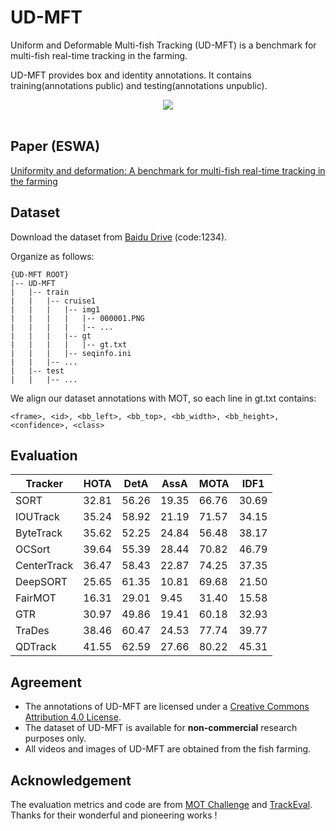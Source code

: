 # UD-MFT

Uniform and Deformable Multi-fish Tracking (UD-MFT) is a benchmark for multi-fish real-time tracking in the farming.

UD-MFT provides box and identity annotations. It contains training(annotations public) and testing(annotations unpublic). 

<div align="center"><img src="assets/demo.jpg" ></div>
</br>

## Paper (ESWA)
[Uniformity and deformation: A benchmark for multi-fish real-time tracking in the farming](https://www.sciencedirect.com/science/article/pii/S095741742402520X)

## Dataset
Download the dataset from [Baidu Drive](https://pan.baidu.com/s/1ZReJYWJNdJjGcyBiPUb16g?pwd=1234) (code:1234).

Organize as follows:
~~~
{UD-MFT ROOT}
|-- UD-MFT
|   |-- train
|   |   |-- cruise1
|   |   |   |-- img1
|   |   |   |   |-- 000001.PNG
|   |   |   |   |-- ...
|   |   |   |-- gt
|   |   |   |   |-- gt.txt            
|   |   |   |-- seqinfo.ini
|   |   |-- ...
|   |-- test
|   |   |-- ...
~~~
We align our dataset annotations with MOT, so each line in  gt.txt contains:
~~~
<frame>, <id>, <bb_left>, <bb_top>, <bb_width>, <bb_height>, <confidence>, <class>
~~~



## Evaluation

| Tracker     |   HOTA  |   DetA  |   AssA  |   MOTA  |   IDF1  |
|-------------|---------|---------|---------|---------|---------|
| SORT		    |   32.81 | 56.26	  | 19.35	  | 66.76	  | 30.69	  | 
| IOUTrack	  | 	35.24 | 58.92	  | 21.19	  | 71.57	  | 34.15	  | 
| ByteTrack	  | 	35.62 | 52.25	  | 24.84	  | 56.48	  | 38.17	  | 
| OCSort	    | 	39.64 | 55.39	  | 28.44	  | 70.82	  | 46.79	  | 
| CenterTrack	| 	36.47 | 58.43	  | 22.87	  | 74.25	  | 37.35	  | 
| DeepSORT	  | 	25.65 | 61.35	  | 10.81	  | 69.68	  | 21.50	  | 
| FairMOT	    | 	16.31 | 29.01	  | 9.45	  | 31.40	  | 15.58	  | 
| GTR         | 	30.97 | 49.86   |   19.41  |   60.18  |  32.93  |   
| TraDes	    |   38.46 |	60.47   |  24.53  |	 77.74 	| 	39.77 |
| QDTrack     |   41.55 | 62.59   |   27.66  |   80.22  |  45.31   |

## Agreement
- The annotations of UD-MFT are licensed under a [Creative Commons Attribution 4.0 License](https://creativecommons.org/licenses/by/4.0/).
- The dataset of UD-MFT is available for **non-commercial** research purposes only.
- All videos and images of UD-MFT are obtained from the fish farming. 

## Acknowledgement  
 
The evaluation metrics and code are from [MOT Challenge](https://motchallenge.net/) and [TrackEval](https://github.com/JonathonLuiten/TrackEval).
Thanks for their wonderful and pioneering works !
  
